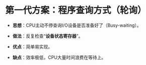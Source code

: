 
# 第一代方案：程序查询方式（轮询）

- **思想**：CPU主动不停查询I/O设备是否准备好了（Busy-waiting）。
    
- **做法**：反复检查“**设备状态寄存器**”。
    
- **优点**：简单易实现。
    
- **缺点**：效率极低，CPU大量时间浪费在等待上。
    
